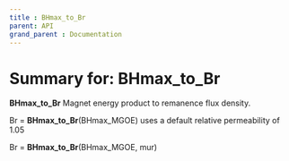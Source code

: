 ```yaml
---
title : BHmax_to_Br
parent: API
grand_parent : Documentation
---
```

# Summary for: **BHmax_to_Br**

**BHmax_to_Br** Magnet energy product to remanence flux density.

Br = **BHmax_to_Br**(BHmax_MGOE) uses a default relative permeability of 1.05

Br = **BHmax_to_Br**(BHmax_MGOE, mur)

